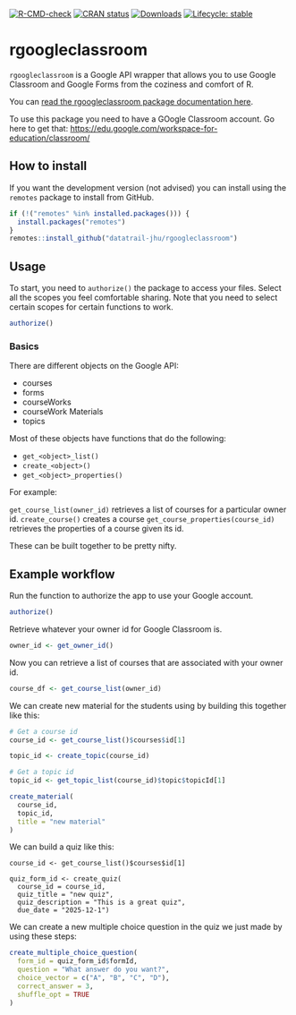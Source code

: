 <!-- badges: start -->

[![R-CMD-check](https://github.com/jhudsl/ottrpal/workflows/R-CMD-check/badge.svg)](https://github.com/jhudsl/ottrpal/actions) [![CRAN status](https://www.r-pkg.org/badges/version/ottrpal)](https://CRAN.R-project.org/package=ottrpal) [![Downloads](http://cranlogs.r-pkg.org/badges/grand-total/ottrpal)](https://cran.r-project.org/package=ottrpal) [![Lifecycle: stable](https://img.shields.io/badge/lifecycle-stable-brightgreen.svg)](https://lifecycle.r-lib.org/articles/stages.html#stable) <!-- [![GitHub release (latest by --> <!-- date)](https://img.shields.io/github/v/release/jhudsl/ottrpal?style=social)](https://github.com/jhudsl/ottrpal/releases/tag/v1.0.0) --> <!-- [![Codecov test --> <!-- coverage](https://codecov.io/gh/jhudsl/ottrpal/branch/main/graph/badge.svg)](https://codecov.io/gh/jhudsl/ottrpal?branch=main) -->

<!-- badges: end -->

<!-- README.md is generated from README.Rmd. Please edit that file -->

# rgoogleclassroom 

`rgoogleclassroom` is a Google API wrapper that allows you to use Google Classroom and Google Forms from the coziness and comfort of R. 

You can [read the rgoogleclassroom package documentation here](https://datatrail-jhu.github.io/rgoogleclassroom/docs/index.html).

To use this package you need to have a GOogle Classroom account. Go here to get that: https://edu.google.com/workspace-for-education/classroom/

## How to install

If you want the development version (not advised) you can install using the `remotes` package to install from GitHub. 
``` r
if (!("remotes" %in% installed.packages())) {
  install.packages("remotes")
}
remotes::install_github("datatrail-jhu/rgoogleclassroom")
```

## Usage 

To start, you need to `authorize()` the package to access your files. Select all the scopes you feel comfortable sharing. Note that you need to select certain scopes for certain functions to work. 

```r
authorize()
```

### Basics 

There are different objects on the Google API: 

- courses 
- forms 
- courseWorks 
- courseWork Materials 
- topics

Most of these objects have functions that do the following: 

- `get_<object>_list()` 
- `create_<object>()`
- `get_<object>_properties()`

For example: 

`get_course_list(owner_id)` retrieves a list of courses for a particular owner id. 
`create_course()` creates a course
`get_course_properties(course_id)` retrieves the properties of a course given its id. 

These can be built together to be pretty nifty.

## Example workflow

Run the function to authorize the app to use your Google account. 
```r
authorize() 
```

Retrieve whatever your owner id for Google Classroom is. 
```r
owner_id <- get_owner_id()
```

Now you can retrieve a list of courses that are associated with your owner id. 
```r
course_df <- get_course_list(owner_id)
```

We can create new material for the students using by building this together like this:

```r
# Get a course id
course_id <- get_course_list()$courses$id[1]

topic_id <- create_topic(course_id)

# Get a topic id
topic_id <- get_topic_list(course_id)$topic$topicId[1]

create_material(
  course_id, 
  topic_id, 
  title = "new material"
)
```

We can build a quiz like this: 

```
course_id <- get_course_list()$courses$id[1]

quiz_form_id <- create_quiz(
  course_id = course_id, 
  quiz_title = "new quiz", 
  quiz_description = "This is a great quiz",
  due_date = "2025-12-1")
```

We can create a new multiple choice question in the quiz we just made by using these steps:  

```r
create_multiple_choice_question(
  form_id = quiz_form_id$formId,
  question = "What answer do you want?",
  choice_vector = c("A", "B", "C", "D"),
  correct_answer = 3,
  shuffle_opt = TRUE
)
```
